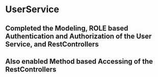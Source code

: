 # UserService

## Completed the Modeling, ROLE based Authentication and Authorization of the User Service, and RestControllers
## Also enabled Method based Accessing of the RestControllers